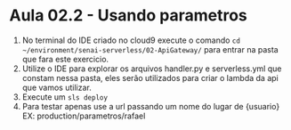 # Aula 02.2 - Usando parametros

1. No terminal do IDE criado no cloud9 execute o comando `cd ~/environment/senai-serverless/02-ApiGateway/` para entrar na pasta que fara este exercicio.
2. Utilize o IDE para explorar os arquivos handler.py e serverless.yml que constam nessa pasta, eles serão utilizados para criar o lambda da api que vamos utilizar.
3. Execute um `sls deploy`
4. Para testar apenas use a url passando um nome do lugar de {usuario} EX: production/parametros/rafael